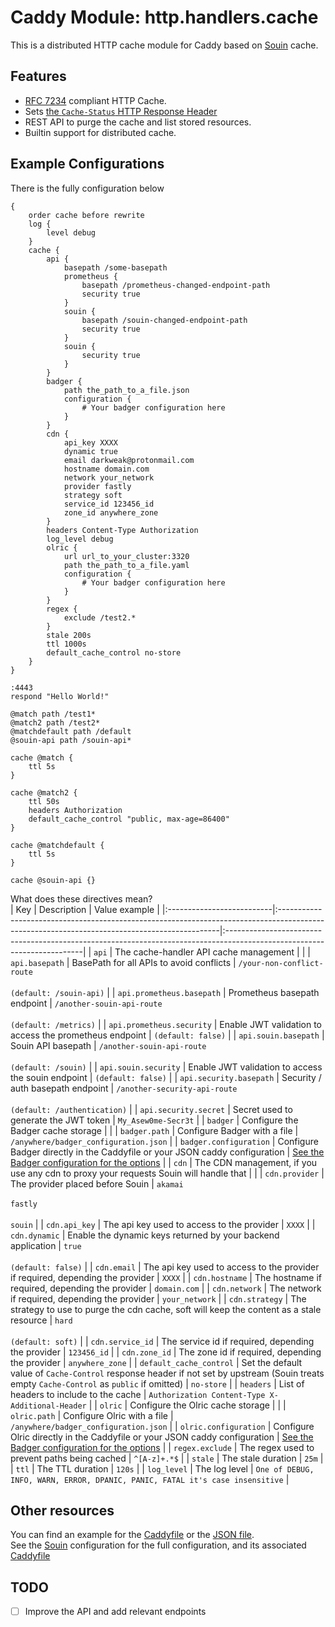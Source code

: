 Caddy Module: http.handlers.cache
================================

This is a distributed HTTP cache module for Caddy based on [Souin](https://github.com/darkweak/souin) cache.  

## Features

 * [RFC 7234](https://httpwg.org/specs/rfc7234.html) compliant HTTP Cache.
 * Sets [the `Cache-Status` HTTP Response Header](https://httpwg.org/http-extensions/draft-ietf-httpbis-cache-header.html)
 * REST API to purge the cache and list stored resources.
 * Builtin support for distributed cache.


## Example Configurations
There is the fully configuration below
```caddy
{
    order cache before rewrite
    log {
        level debug
    }
    cache {
        api {
            basepath /some-basepath
            prometheus {
                basepath /prometheus-changed-endpoint-path
                security true
            }
            souin {
                basepath /souin-changed-endpoint-path
                security true
            }
            souin {
                security true
            }
        }
        badger {
            path the_path_to_a_file.json
            configuration {
                # Your badger configuration here
            }
        }
        cdn {
            api_key XXXX
            dynamic true
            email darkweak@protonmail.com
            hostname domain.com
            network your_network
            provider fastly
            strategy soft
            service_id 123456_id
            zone_id anywhere_zone
        }
        headers Content-Type Authorization
        log_level debug
        olric {
            url url_to_your_cluster:3320
            path the_path_to_a_file.yaml
            configuration {
                # Your badger configuration here
            }
        }
        regex {
            exclude /test2.*
        }
        stale 200s
        ttl 1000s
        default_cache_control no-store
    }
}

:4443
respond "Hello World!"

@match path /test1*
@match2 path /test2*
@matchdefault path /default
@souin-api path /souin-api*

cache @match {
    ttl 5s
}

cache @match2 {
    ttl 50s
    headers Authorization
    default_cache_control "public, max-age=86400"
}

cache @matchdefault {
    ttl 5s
}

cache @souin-api {}
```
What does these directives mean?  
|  Key                      |  Description                                                                                                                                 |  Value example                                                                                                          |
|:--------------------------|:---------------------------------------------------------------------------------------------------------------------------------------------|:------------------------------------------------------------------------------------------------------------------------|
| `api`                     | The cache-handler API cache management                                                                                                       |                                                                                                                         |
| `api.basepath`            | BasePath for all APIs to avoid conflicts                                                                                                     | `/your-non-conflict-route`<br/><br/>`(default: /souin-api)`                                                             |
| `api.prometheus.basepath` | Prometheus basepath endpoint                                                                                                                 | `/another-souin-api-route`<br/><br/>`(default: /metrics)`                                                               |
| `api.prometheus.security` | Enable JWT validation to access the prometheus endpoint                                                                                      | `(default: false)`                                                                                                      |
| `api.souin.basepath`      | Souin API basepath                                                                                                                           | `/another-souin-api-route`<br/><br/>`(default: /souin)`                                                                 |
| `api.souin.security`      | Enable JWT validation to access the souin endpoint                                                                                           | `(default: false)`                                                                                                      |
| `api.security.basepath`   | Security / auth basepath endpoint                                                                                                            | `/another-security-api-route`<br/><br/>`(default: /authentication)`                                                     |
| `api.security.secret`     | Secret used to generate the JWT token                                                                                                        | `My_Asew0me-Secr3t`                                                                                                     |
| `badger`                  | Configure the Badger cache storage                                                                                                           |                                                                                                                         |
| `badger.path`             | Configure Badger with a file                                                                                                                 | `/anywhere/badger_configuration.json`                                                                                   |
| `badger.configuration`    | Configure Badger directly in the Caddyfile or your JSON caddy configuration                                                                  | [See the Badger configuration for the options](https://dgraph.io/docs/badger/get-started/)                              |
| `cdn`                     | The CDN management, if you use any cdn to proxy your requests Souin will handle that                                                         |                                                                                                                         |
| `cdn.provider`            | The provider placed before Souin                                                                                                             | `akamai`<br/><br/>`fastly`<br/><br/>`souin`                                                                             |
| `cdn.api_key`             | The api key used to access to the provider                                                                                                   | `XXXX`                                                                                                                  |
| `cdn.dynamic`             | Enable the dynamic keys returned by your backend application                                                                                 | `true`<br/><br/>`(default: false)`                                                                                      |
| `cdn.email`               | The api key used to access to the provider if required, depending the provider                                                               | `XXXX`                                                                                                                  |
| `cdn.hostname`            | The hostname if required, depending the provider                                                                                             | `domain.com`                                                                                                            |
| `cdn.network`             | The network if required, depending the provider                                                                                              | `your_network`                                                                                                          |
| `cdn.strategy`            | The strategy to use to purge the cdn cache, soft will keep the content as a stale resource                                                   | `hard`<br/><br/>`(default: soft)`                                                                                       |
| `cdn.service_id`          | The service id if required, depending the provider                                                                                           | `123456_id`                                                                                                             |
| `cdn.zone_id`             | The zone id if required, depending the provider                                                                                              | `anywhere_zone`                                                                                                         |
| `default_cache_control`   | Set the default value of `Cache-Control` response header if not set by upstream (Souin treats empty `Cache-Control` as `public` if omitted)  | `no-store`                                                                                                              |
| `headers`                 | List of headers to include to the cache                                                                                                      | `Authorization Content-Type X-Additional-Header`                                                                        |
| `olric`                   | Configure the Olric cache storage                                                                                                            |                                                                                                                         |
| `olric.path`              | Configure Olric with a file                                                                                                                  | `/anywhere/badger_configuration.json`                                                                                   |
| `olric.configuration`     | Configure Olric directly in the Caddyfile or your JSON caddy configuration                                                                   | [See the Badger configuration for the options](https://github.com/buraksezer/olric/blob/master/cmd/olricd/olricd.yaml/) |
| `regex.exclude`           | The regex used to prevent paths being cached                                                                                                 | `^[A-z]+.*$`                                                                                                            |
| `stale`                   | The stale duration                                                                                                                           | `25m`                                                                                                                   |
| `ttl`                     | The TTL duration                                                                                                                             | `120s`                                                                                                                  |
| `log_level`               | The log level                                                                                                                                | `One of DEBUG, INFO, WARN, ERROR, DPANIC, PANIC, FATAL it's case insensitive`                                           |

Other resources
---------------
You can find an example for the [Caddyfile](Caddyfile) or the [JSON file](configuration.json).  
See the [Souin](https://github.com/darkweak/souin) configuration for the full configuration, and its associated [Caddyfile](https://github.com/darkweak/souin/blob/master/plugins/caddy/Caddyfile)  


## TODO

* [ ] Improve the API and add relevant endpoints
